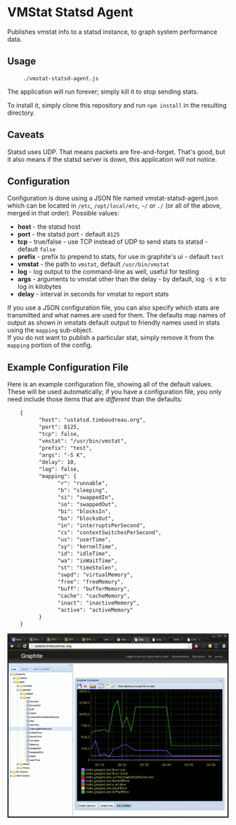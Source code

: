 VMStat Statsd Agent
===================

Publishes vmstat info to a statsd instance, to graph system performance data.

Usage
-----

		 ./vmstat-statsd-agent.js

The application will run forever;  simply kill it to stop sending stats.

To install it, simply clone this repository and run `npm install` in the resulting directory.

Caveats
-------

Statsd uses UDP.  That means packets are fire-and-forget.  That's good, but it also means
if the statsd server is down, this application will not notice.

Configuration
-------------
Configuration is done using a JSON file named vmstat-statsd-agent.json which 
can be located in `/etc`, `/opt/local/etc`, `~/` or `./` (or all of the above, 
merged in that order).  Possible values:

 - **host** - the statsd host
 - **port** - the statsd port - default `8125`
 - **tcp** - true/false - use TCP instead of UDP to send stats to statsd - default `false`
 - **prefix** - prefix to prepend to stats, for use in graphite's ui - default `test`
 - **vmstat** - the path to `vmstat`, default `/usr/bin/vmstat`
 - **log** - log output to the command-line as well, useful for testing
 - **args** - arguments to vmstat other than the delay - by default, log `-S K` to log in kilobytes
 - **delay** - interval in seconds for vmstat to report stats

If you use a JSON configuration file, you can also specify which stats are transmitted and what names are used for them.  The defaults map names of
output as shown in vmstats default output to friendly names used in stats using the `mapping` sub-object.  
If you do not want to publish a particular stat, simply remove it from the `mapping` portion of the config.

Example Configuration File
--------------------------

Here is an example configuration file, showing all of the default values.  These will be used automatically; if you have a configuration file, you only need include those items that are *different* than the defaults:

		{
			  "host": "ustatsd.timboudreau.org",
			  "port": 8125,
			  "tcp": false,
			  "vmstat": "/usr/bin/vmstat",
			  "prefix": "test",
			  "args": "-S K",
			  "delay": 10,
			  "log": false,
			  "mapping": {
				    "r": "runnable",
				    "b": "sleeping",
				    "si": "swappedIn",
				    "so": "swappedOut",
				    "bi": "blocksIn",
				    "bo": "blocksOut",
				    "in": "interruptsPerSecond",
				    "cs": "contextSwitchesPerSecond",
				    "us": "userTime",
				    "sy": "kernelTime",
				    "id": "idleTime",
				    "wa": "ioWaitTime",
				    "st": "timeStolen",
				    "swpd": "virtualMemory",
				    "free": "freeMemory",
				    "buff": "bufferMemory",
				    "cache": "cacheMemory",
				    "inact": "inactiveMemory",
				    "active": "activeMemory"
			  }
		}


![Screen Shot](screen.gif "Graphite Screen Shot")
